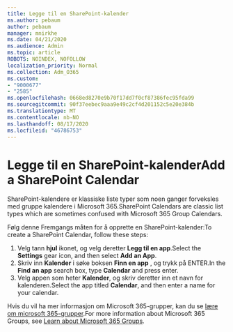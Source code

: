 ```yaml
---
title: Legge til en SharePoint-kalender
ms.author: pebaum
author: pebaum
manager: mnirkhe
ms.date: 04/21/2020
ms.audience: Admin
ms.topic: article
ROBOTS: NOINDEX, NOFOLLOW
localization_priority: Normal
ms.collection: Adm_O365
ms.custom:
- "9000677"
- "2585"
ms.openlocfilehash: 0668ed8270e9b70f17dd7f0cf87386fec95fda99
ms.sourcegitcommit: 90f37eebec9aaa9e49c2cf4d201152c5e20e384b
ms.translationtype: MT
ms.contentlocale: nb-NO
ms.lasthandoff: 08/17/2020
ms.locfileid: "46786753"
---
```

# <a name="add-a-sharepoint-calendar"></a><span data-ttu-id="aba06-102">Legge til en SharePoint-kalender</span><span class="sxs-lookup"><span data-stu-id="aba06-102">Add a SharePoint Calendar</span></span>

<span data-ttu-id="aba06-103">SharePoint-kalendere er klassiske liste typer som noen ganger forveksles med gruppe kalendere i Microsoft 365.</span><span class="sxs-lookup"><span data-stu-id="aba06-103">SharePoint Calendars are classic list types which are sometimes confused with Microsoft 365 Group Calendars.</span></span>
 
<span data-ttu-id="aba06-104">Følg denne Fremgangs måten for å opprette en SharePoint-kalender:</span><span class="sxs-lookup"><span data-stu-id="aba06-104">To create a SharePoint Calendar, follow these steps:</span></span>
 
1.  <span data-ttu-id="aba06-105">Velg tann **hjul** ikonet, og velg deretter **Legg til en app**.</span><span class="sxs-lookup"><span data-stu-id="aba06-105">Select the **Settings** gear icon, and then select **Add an App**.</span></span>
2.  <span data-ttu-id="aba06-106">Skriv inn **Kalender** i søke boksen **Finn en app** , og trykk på ENTER.</span><span class="sxs-lookup"><span data-stu-id="aba06-106">In the **Find an app** search box, type **Calendar** and press enter.</span></span>
3.  <span data-ttu-id="aba06-107">Velg appen som heter **Kalender**, og skriv deretter inn et navn for kalenderen.</span><span class="sxs-lookup"><span data-stu-id="aba06-107">Select the app titled **Calendar**, and then enter a name for your calendar.</span></span>

<span data-ttu-id="aba06-108">Hvis du vil ha mer informasjon om Microsoft 365-grupper, kan du se [lære om microsoft 365-grupper](https://support.office.com/article/Learn-about-Office-365-groups-b565caa1-5c40-40ef-9915-60fdb2d97fa2).</span><span class="sxs-lookup"><span data-stu-id="aba06-108">For more information about Microsoft 365 Groups, see [Learn about Microsoft 365 Groups](https://support.office.com/article/Learn-about-Office-365-groups-b565caa1-5c40-40ef-9915-60fdb2d97fa2).</span></span>

